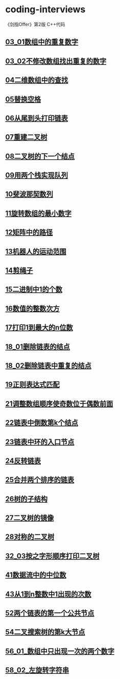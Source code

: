 # coding-interviews
《剑指Offer》第2版 C++代码 

## [03_01数组中的重复数字](03_01_DuplicationInArray/FindDuplication.cpp)
## [03_02不修改数组找出重复的数字](03_02_DuplicationInArrayNoEdit/FindDuplicationNoEdit.cpp)
## [04二维数组中的查找](04_FindInPartiallySortedMatrix/FindInPartiallySortedMatrix.cpp)
## [05替换空格](04_FindInPartiallySortedMatrix/ReplaceSpaces.cpp)
## [06从尾到头打印链表](06_PrintListInReversedOrder/PrintListInReversedOrder.cpp)
## [07重建二叉树](06_PrintListInReversedOrder/ConstructBinaryTree.cpp)
## [08二叉树的下一个结点](08_NextNodeInBinaryTrees/NextNodeInBinaryTrees.cpp)
## [09用两个栈实现队列](09_QueueWithTwoStacks/QueueWithTwoStacks.cpp)
## [10斐波那契数列](10_Fibonacci/Fibonacci.cpp)
## [11旋转数组的最小数字](11_MinNumberInRotatedArray/MinNumberInRotatedArray.cpp)
## [12矩阵中的路径](12_StringPathInMatrix/StringPathInMatrix.cpp)
## [13机器人的运动范围](13_RobotMove/RobotMove.cpp)
## [14剪绳子](14_CuttingRope/CuttingRope.cpp)
## [15二进制中1的个数](15_NumberOf1InBinary/NumberOf1InBinary.cpp)
## [16数值的整数次方](16_Power/Power.cpp)
## [17打印1到最大的n位数](17_Print1ToMaxOfNDigits/Print1ToMaxOfNDigits.cpp)
## [18_01删除链表的结点](18_01_DeleteNodeInList/DeleteNodeInList.cpp)
## [18_02删除链表中重复的结点](18_02_DeleteDuplicatedNode/DeleteDuplicatedNode.cpp)
## [19正则表达式匹配](19_RegularExpressionsMatching/RegularExpressions.cpp)
## [21调整数组顺序使奇数位于偶数前面](21_ReorderArray/ReorderArray.cpp)
## [22链表中倒数第k个结点](22_KthNodeFromEnd/KthNodeFromEnd.cpp)
## [23链表中环的入口节点](23_EntryNodeInListLoop/EntryNodeInListLoop.cpp)
## [24反转链表](24_ReverseList/ReverseList.cpp)
## [25合并两个排序的链表](25_MergeSortedLists/MergeSortedLists.cpp)
## [26树的子结构](26_SubstructureInTree/SubstructureInTree.cpp)
## [27二叉树的镜像](27_MirrorOfBinaryTree/MirrorOfBinaryTree.cpp)
## [28对称的二叉树](28_SymmetricalBinaryTree/SymmetricalBinaryTree.cpp)
## [32_03按之字形顺序打印二叉树](32_03_PrintTreesInZigzag/PrintTreesInZigzag.cpp)
## [41数据流中的中位数](41_StreamMedian/StreamMedian.cpp)
## [43从1到n整数中1出现的次数](41_StreamMedian/NumberOf1.cpp)
## [52两个链表的第一个公共节点](52_FirstCommonNodesInLists/FirstCommonNodesInLists.cpp)
## [54二叉搜索树的第k大节点](54_KthNodeInBST/KthNodeInBST.cpp)
## [56_01_数组中只出现一次的两个数字](56_01_NumbersAppearOnce/NumbersAppearOnce.cpp)
## [58_02_左旋转字符串](58_02_LeftRotateString/LeftRotateString.cpp)